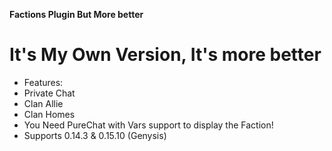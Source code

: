 **Factions Plugin But More better**

# It's My Own Version, It's more better


- Features:
- Private Chat
- Clan Allie
- Clan Homes
- You Need PureChat with Vars support to display the Faction!
- Supports 0.14.3 & 0.15.10 (Genysis)

